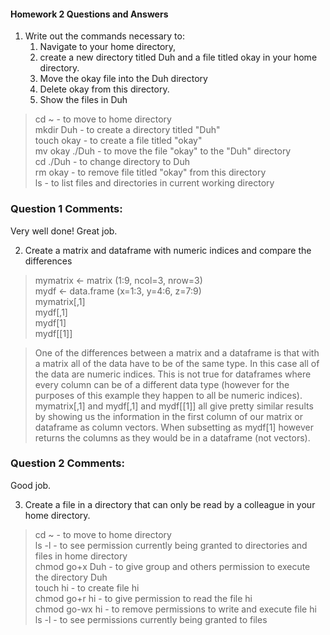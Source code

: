 #### Homework 2 Questions and Answers

1. Write out the commands necessary to: 
   1. Navigate to your home directory, 
   2. create a new directory titled Duh and a file titled okay in your home directory. 
   3. Move the okay file into the Duh directory 
   4. Delete okay from this directory.
   5. Show the files in Duh 

>cd ~ - to move to home directory  
>mkdir Duh - to create a directory titled "Duh"  
>touch okay - to create a file titled "okay"  
>mv okay ./Duh - to move the file "okay" to the "Duh" directory   
>cd ./Duh - to change directory to Duh  
>rm okay - to remove file titled "okay" from this directory  
>ls - to list files and directories in current working directory  

### Question 1 Comments:
Very well done! Great job.

2. Create a matrix and dataframe with numeric indices and compare the differences 

>mymatrix <- matrix (1:9, ncol=3, nrow=3)  
>mydf <- data.frame (x=1:3, y=4:6, z=7:9)  
>mymatrix[,1]  
>mydf[,1]  
>mydf[1]  
>mydf[[1]]

>One of the differences between a matrix and a dataframe is that with a matrix all of the data have to be of the same type.
>In this case all of the data are numeric indices. This is not true for dataframes where every column can be of a different data type (however for the purposes of this example they happen to all be numeric indices).
>mymatrix[,1] and mydf[,1] and mydf[[1]] all give pretty similar results by showing us the information in the first column of our matrix or dataframe as column vectors. When subsetting as mydf[1] however returns the columns as they would be in a dataframe (not vectors). 

### Question 2 Comments:

Good job.

3. Create a file in a directory that can only be read by a colleague in your home directory. 

>cd ~ - to move to home directory  
>ls -l - to see permission currently being granted to directories and files in home directory  
>chmod go+x Duh  - to give group and others permission to execute the directory Duh  
>touch hi - to create file hi  
>chmod go+r hi - to give permission to read the file hi  
>chmod go-wx hi - to remove permissions to write and execute file hi  
>ls -l - to see permissions currently being granted to files
